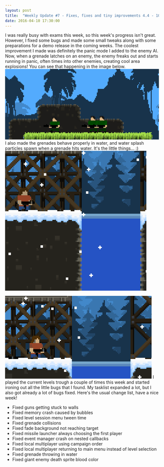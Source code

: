 ```yaml
---
layout: post
title:  "Weekly Update #7 - Fixes, fixes and tiny improvements 4.4 - 10.4"
date: 2016-04-10 17:30:00
---
```

I was really busy with exams this week, so this week's progress isn't great. However, I fixed some bugs and made some small tweaks along with some preparations for a demo release in the coming weeks.
The coolest improvement I made was definitely the panic mode I added to the enemy AI. Now, when a grenade latches on an enemy, the enemy freaks out and starts running in panic, often times into other enemies, creating cool area explosions! You can see that happening in the image below.
![Boom! and they are dead.](/assets/WeeklyUpdates/7/PanicNade.gif)
I also made the grenades behave properly in water, and water splash particles spawn when a grenade hits water. It's the little things... :)
![That's some easy water physics for ya.](/assets/WeeklyUpdates/7/NadePhysics.gif)

![SPLOOOSH!](/assets/WeeklyUpdates/7/SplashParticles.gif)
I played the current levels trough a couple of times this week and started ironing out all the little bugs that I found. My tasklist expanded a lot, but I also got already a lot of bugs fixed. Here's the usual change list, have a nice week!
*   Fixed guns getting stuck to walls
*   Fixed memory crash caused by bubbles
*   Fixed level session menu tween time
*   Fixed grenade collisions
*   Fixed fade background not reaching target
*   Fixed missile launcher always choosing the first player
*   Fixed event manager crash on nested callbacks
*   Fixed local multiplayer using campaign order
*   Fixed local multiplayer returning to main menu instead of level selection
*   Fixed grenade throwing in water
*   Fixed giant enemy death sprite blood color
